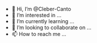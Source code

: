 - 👋 Hi, I’m @Cleber-Canto
- 👀 I’m interested in ...
- 🌱 I’m currently learning ...
- 💞️ I’m looking to collaborate on ...
- 📫 How to reach me ...

<!---
Cleber-Canto/Cleber-Canto is a ✨ special ✨ repository because its `README.md` (this file) appears on your GitHub profile.
You can click the Preview link to take a look at your changes.
--->
